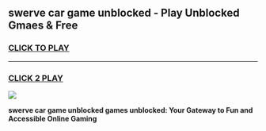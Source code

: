 
## swerve car game unblocked - Play Unblocked Gmaes & Free
<h3>
<a href="https://premium.freeplayer.one?title=swerve_car_game_unblocked&ref=19F">CLICK TO PLAY</a></h3>
<hr>

<h3>
<a href="https://premium.freeplayer.one?title=swerve_car_game_unblocked&ref=19F">CLICK 2 PLAY</a>
  
</h3>

<a href="https://premium.freeplayer.one?title=swerve_car_game_unblocked&ref=19F/"><img src="https://clearcache.store/games.png"></a>


**swerve car game unblocked games unblocked: Your Gateway to Fun and Accessible Online Gaming**
